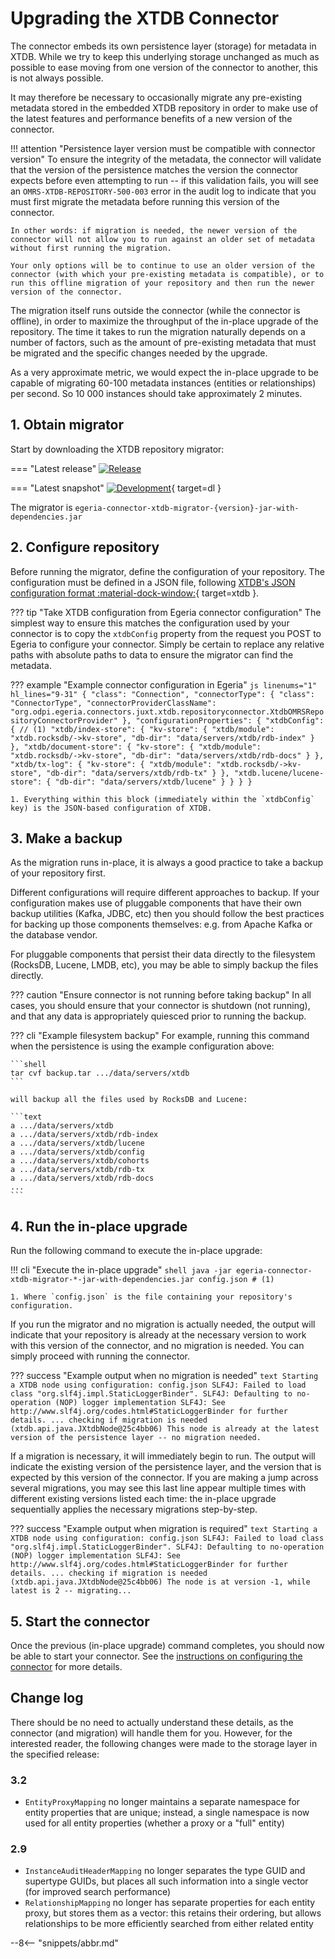 <!-- SPDX-License-Identifier: CC-BY-4.0 -->
<!-- Copyright Contributors to the Egeria project. -->

# Upgrading the XTDB Connector

The connector embeds its own persistence layer (storage) for metadata in XTDB. While we try to keep this underlying storage unchanged as much as possible to ease moving from one version of the connector to another, this is not always possible.

It may therefore be necessary to occasionally migrate any pre-existing metadata stored in the embedded XTDB repository in order to make use of the latest features and performance benefits of a new version of the connector.

!!! attention "Persistence layer version must be compatible with connector version"
    To ensure the integrity of the metadata, the connector will validate that the version of the persistence matches the version the connector expects before even attempting to run -- if this validation fails, you will see an `OMRS-XTDB-REPOSITORY-500-003` error in the audit log to indicate that you must first migrate the metadata before running this version of the connector.

    In other words: if migration is needed, the newer version of the connector will not allow you to run against an older set of metadata without first running the migration.

    Your only options will be to continue to use an older version of the connector (with which your pre-existing metadata is compatible), or to run this offline migration of your repository and then run the newer version of the connector.

The migration itself runs outside the connector (while the connector is offline), in order to maximize the throughput of the in-place upgrade of the repository. The time it takes to run the migration naturally depends on a number of factors, such as the amount of pre-existing metadata that must be migrated and the specific changes needed by the upgrade.

As a very approximate metric, we would expect the in-place upgrade to be capable of migrating 60-100 metadata instances (entities or relationships) per second.  So 10 000 instances should take approximately 2 minutes.

## 1. Obtain migrator

Start by downloading the XTDB repository migrator:

=== "Latest release"
    [![Release](https://img.shields.io/maven-central/v/org.odpi.egeria/egeria-connector-xtdb-migrator?label=release)](http://repository.sonatype.org/service/local/artifact/maven/redirect?r=central-proxy&g=org.odpi.egeria&a=egeria-connector-xtdb-migrator&v=RELEASE&c=jar-with-dependencies)

=== "Latest snapshot"
    [![Development](https://img.shields.io/nexus/s/org.odpi.egeria/egeria-connector-xtdb-migrator?label=development&server=https%3A%2F%2Foss.sonatype.org)](https://oss.sonatype.org/content/repositories/snapshots/org/odpi/egeria/egeria-connector-xtdb-migrator/){ target=dl }

The migrator is `egeria-connector-xtdb-migrator-{version}-jar-with-dependencies.jar`

## 2. Configure repository

Before running the migrator, define the configuration of your repository. The configuration must be defined in a JSON file, following [XTDB's JSON configuration format :material-dock-window:](https://xtdb.com/reference/configuration.html){ target=xtdb }.

??? tip "Take XTDB configuration from Egeria connector configuration"
    The simplest way to ensure this matches the configuration used by your connector is to copy the `xtdbConfig` property from the request you POST to Egeria to configure your connector. Simply be certain to replace any relative paths with absolute paths to data to ensure the migrator can find the metadata.

??? example "Example connector configuration in Egeria"
    ```js linenums="1" hl_lines="9-31"
    {
      "class": "Connection",
      "connectorType": {
        "class": "ConnectorType",
        "connectorProviderClassName": "org.odpi.egeria.connectors.juxt.xtdb.repositoryconnector.XtdbOMRSRepositoryConnectorProvider"
      },
      "configurationProperties": {
        "xtdbConfig":
        { // (1)
          "xtdb/index-store": {
            "kv-store": {
              "xtdb/module": "xtdb.rocksdb/->kv-store",
              "db-dir": "data/servers/xtdb/rdb-index"
            }
          },
          "xtdb/document-store": {
            "kv-store": {
              "xtdb/module": "xtdb.rocksdb/->kv-store",
              "db-dir": "data/servers/xtdb/rdb-docs"
            }
          },
          "xtdb/tx-log": {
            "kv-store": {
              "xtdb/module": "xtdb.rocksdb/->kv-store",
              "db-dir": "data/servers/xtdb/rdb-tx"
            }
          },
          "xtdb.lucene/lucene-store": {
            "db-dir": "data/servers/xtdb/lucene"
          }
        }
      }
    }    
    ```

    1. Everything within this block (immediately within the `xtdbConfig` key) is the JSON-based configuration of XTDB.

## 3. Make a backup

As the migration runs in-place, it is always a good practice to take a backup of your repository first.

Different configurations will require different approaches to backup. If your configuration makes use of pluggable components that have their own backup utilities (Kafka, JDBC, etc) then you should follow the best practices for backing up those components themselves: e.g. from Apache Kafka or the database vendor.

For pluggable components that persist their data directly to the filesystem (RocksDB, Lucene, LMDB, etc), you may be able to simply backup the files directly.

??? caution "Ensure connector is not running before taking backup"
    In all cases, you should ensure that your connector is shutdown (not running), and that any data is appropriately quiesced prior to running the backup.

??? cli "Example filesystem backup"
    For example, running this command when the persistence is using the example configuration above:

    ```shell
    tar cvf backup.tar .../data/servers/xtdb
    ```

    will backup all the files used by RocksDB and Lucene:

    ```text
    a .../data/servers/xtdb
    a .../data/servers/xtdb/rdb-index
    a .../data/servers/xtdb/lucene
    a .../data/servers/xtdb/config
    a .../data/servers/xtdb/cohorts
    a .../data/servers/xtdb/rdb-tx
    a .../data/servers/xtdb/rdb-docs
    ...
    ```

## 4. Run the in-place upgrade

Run the following command to execute the in-place upgrade:

!!! cli "Execute the in-place upgrade"
    ```shell
    java -jar egeria-connector-xtdb-migrator-*-jar-with-dependencies.jar config.json # (1)
    ```

    1. Where `config.json` is the file containing your repository's configuration.

If you run the migrator and no migration is actually needed, the output will indicate that your repository is already at the necessary version to work with this version of the connector, and no migration is needed. You can simply proceed with running the connector.

??? success "Example output when no migration is needed"
    ```text
    Starting a XTDB node using configuration: config.json
    SLF4J: Failed to load class "org.slf4j.impl.StaticLoggerBinder".
    SLF4J: Defaulting to no-operation (NOP) logger implementation
    SLF4J: See http://www.slf4j.org/codes.html#StaticLoggerBinder for further details.
    ... checking if migration is needed (xtdb.api.java.JXtdbNode@25c4bb06)
    This node is already at the latest version of the persistence layer -- no migration needed.
    ```

If a migration is necessary, it will immediately begin to run. The output will indicate the existing version of the persistence layer, and the version that is expected by this version of the connector. If you are making a jump across several migrations, you may see this last line appear multiple times with different existing versions listed each time: the in-place upgrade sequentially applies the necessary migrations step-by-step.

??? success "Example output when migration is required"
    ```text
    Starting a XTDB node using configuration: config.json
    SLF4J: Failed to load class "org.slf4j.impl.StaticLoggerBinder".
    SLF4J: Defaulting to no-operation (NOP) logger implementation
    SLF4J: See http://www.slf4j.org/codes.html#StaticLoggerBinder for further details.
    ... checking if migration is needed (xtdb.api.java.JXtdbNode@25c4bb06)
    The node is at version -1, while latest is 2 -- migrating...
    ```

## 5. Start the connector

Once the previous (in-place upgrade) command completes, you should now be able to start your connector. See the [instructions on configuring the connector](/connectors/repository/xtdb/#configuration) for more details.

## Change log

There should be no need to actually understand these details, as the connector (and migration) will handle them for you. However, for the interested reader, the following changes were made to the storage layer in the specified release:

### 3.2

- `EntityProxyMapping` no longer maintains a separate namespace for entity properties that are unique; instead, a single namespace is now used for all entity properties (whether a proxy or a "full" entity)

### 2.9

- `InstanceAuditHeaderMapping` no longer separates the type GUID and supertype GUIDs, but places all such information into a single vector (for improved search performance)
- `RelationshipMapping` no longer has separate properties for each entity proxy, but stores them as a vector: this retains their ordering, but allows relationships to be more efficiently searched from either related entity

--8<-- "snippets/abbr.md"
